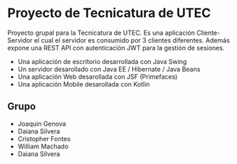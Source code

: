 # Proyecto de Tecnicatura de UTEC
Proyecto grupal para la Tecnicatura de UTEC. Es una aplicación Cliente-Servidor el cual el servidor es consumido por 3 clientes diferentes. Además expone una REST API con autenticación JWT para la gestión de sesiones.

- Una aplicación de escritorio desarrollada con Java Swing
- Un servidor desarollado con Java EE / Hibernate / Java Beans
- Una aplicación Web desarollada con JSF (Primefaces)
- Una aplicación Mobile desarollada con Kotlin

## Grupo
- Joaquin Genova
- Daiana Silvera
- Cristopher Fontes
- William Machado
- Daiana Silvera
